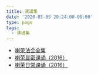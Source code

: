 ```yaml
---
title: 课诵集
date: '2020-01-05 20:24:00-08:00'
type: page
tags:
  - 课诵集
---
```


- [喇荣法会全集](/f/喇荣法会全集.pdf)
- [喇荣显密课诵（2016）](/f/喇荣显密课诵（2016）.pdf)
- [喇荣日常课诵（2016）](/f/喇荣日常课诵（2016）.pdf)